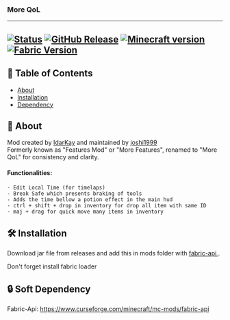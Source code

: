 <div aligne="center">
<h3>
More QoL
</h3>
</div>

---
  [![Status](https://img.shields.io/badge/status-active-success.svg)]() 
  [![GitHub Release](https://img.shields.io/github/release/joshi1999/Features-mod.svg)](https://github.com/joshi1999/Features-mod/releases/latest)
  [![Minecraft version](https://img.shields.io/badge/Minecraft_version-1.21.5-informational)](https://www.minecraft.net/store/minecraft-java-edition)
  [![Fabric Version](https://img.shields.io/badge/Fabric_version-0.119.9%2B1.21.5-informational)]()
---

## 📝 Table of Contents
- [About](#about)
- [Installation](#installation)
- [Dependency](#dependency)

## 🧐 About <a name = "about"></a>

Mod created by <a href="https://github.com/IdarKay">IdarKay</a> and maintained by <a href="https://github.com/joshi1999">joshi1999</a><bR>
Formerly known as "Features Mod" or "More Features", renamed to "More QoL" for consistency and clarity.

#### Functionalities:
    - Edit Local Time (for timelaps)
    - Break Safe which presents braking of tools
    - Adds the time bellow a potion effect in the main hud
    - ctrl + shift + drop in inventory for drop all item with same ID
    - maj + drag for quick move many items in inventory
    

## 🛠️ Installation <a name = "installation"></a>
     
Download jar file from releases and add this
in mods folder with <a href= "https://www.curseforge.com/minecraft/mc-mods/fabric-api"> fabric-api </a>.

Don't forget install fabric loader 

## 🔒 Soft Dependency <a name = "dependency"></a>

   Fabric-Api: https://www.curseforge.com/minecraft/mc-mods/fabric-api
